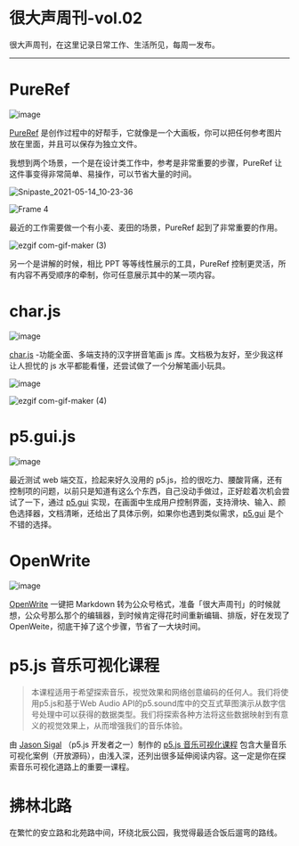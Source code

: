 # 很大声周刊-vol.02
很大声周刊，在这里记录日常工作、生活所见，每周一发布。
***
# PureRef
![image](https://user-images.githubusercontent.com/20842136/118210185-afaa3f00-b49c-11eb-97c4-beeed15b3a3c.png)

[PureRef](https://www.pureref.com/) 是创作过程中的好帮手，它就像是一个大画板，你可以把任何参考图片放在里面，并且可以保存为独立文件。

我想到两个场景，一个是在设计类工作中，参考是非常重要的步骤，PureRef 让这件事变得非常简单、易操作，可以节省大量的时间。

![Snipaste_2021-05-14_10-23-36](https://user-images.githubusercontent.com/20842136/118211473-bc2f9700-b49e-11eb-9a97-c1db6ea3c638.png)

![Frame 4](https://user-images.githubusercontent.com/20842136/118249626-2fa1ca80-b4d8-11eb-8f32-186558f2ecd7.png)

最近的工作需要做一个有小麦、麦田的场景，PureRef 起到了非常重要的作用。

![ezgif com-gif-maker (3)](https://user-images.githubusercontent.com/20842136/118214043-aa032800-b4a1-11eb-832f-7425292cb288.gif)

另一个是讲解的时候，相比 PPT 等等线性展示的工具，PureRef 控制更灵活，所有内容不再受顺序的牵制，你可任意展示其中的某一项内容。

# char.js
![image](https://user-images.githubusercontent.com/20842136/118214257-fd757600-b4a1-11eb-96ae-40ff58fbfb4e.png)

[char.js](https://github.com/theajack/cnchar) -功能全面、多端支持的汉字拼音笔画 js 库。文档极为友好，至少我这样让人担忧的 js 水平都能看懂，还尝试做了一个分解笔画小玩具。

![image](https://user-images.githubusercontent.com/20842136/118214604-9ad0aa00-b4a2-11eb-8088-ca164dfce03c.png)

![ezgif com-gif-maker (4)](https://user-images.githubusercontent.com/20842136/118214871-234f4a80-b4a3-11eb-9a30-55f3a2e7cadf.gif)

# p5.gui.js

![image](https://user-images.githubusercontent.com/20842136/118215264-cc964080-b4a3-11eb-8a29-2b55d52c3132.png)

最近测试 web 端交互，捡起来好久没用的 p5.js，捡的很吃力、腰酸背痛，还有控制项的问题，以前只是知道有这么个东西，自己没动手做过，正好趁着次机会尝试了一下，通过 [p5.gui](https://github.com/bitcraftlab/p5.gui) 实现，在画面中生成用户控制界面，支持滑块、输入、颜色选择器，文档清晰，还给出了具体示例，如果你也遇到类似需求，[p5.gui](https://github.com/bitcraftlab/p5.gui) 是个不错的选择。

# OpenWrite
![image](https://user-images.githubusercontent.com/20842136/118216340-eb95d200-b4a5-11eb-96db-a5d3b98c0dcf.png)

 [OpenWrite](https://md.openwrite.cn/?from=didi) 一键把 Markdown 转为公众号格式，准备「很大声周刊」的时候就想，公众号那么那个的编辑器，到时候肯定得花时间重新编辑、排版，好在发现了 OpenWeite，彻底干掉了这个步骤，节省了一大块时间。

# p5.js 音乐可视化课程
>本课程适用于希望探索音乐，视觉效果和网络创意编码的任何人。我们将使用p5.js和基于Web Audio API的p5.sound库中的交互式草图演示从数字信号处理中可以获得的数据类型。我们将探索各种方法将这些数据映射到有意义的视觉效果上，从而增强我们的音乐体验。

由 [Jason Sigal](https://github.com/therewasaguy) （p5.js 开发者之一）制作的 [p5.js 音乐可视化课程](https://github.com/therewasaguy/p5-music-viz) 包含大量音乐可视化案例（开放源码），由浅入深，还列出很多延伸阅读内容。这一定是你在探索音乐可视化道路上的重要一课程。

 # 拂林北路
 在繁忙的安立路和北苑路中间，环绕北辰公园，我觉得最适合饭后遛弯的路线。